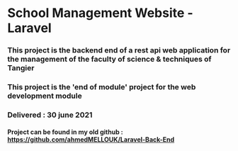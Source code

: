 # School Management Website - Laravel

### This project is the backend end of a rest api web application for the management of the faculty of science & techniques of Tangier

### This project is the 'end of module' project for the web development module

### Delivered : 30 june 2021

#### Project can be found in my old github : https://github.com/ahmedMELLOUK/Laravel-Back-End

